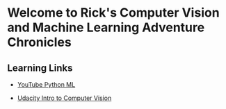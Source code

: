 # Welcome to Rick's Computer Vision and Machine Learning Adventure Chronicles


## Learning Links

  + [YouTube Python ML](https://www.youtube.com/playlist?list=PLQVvvaa0QuDfKTOs3Keq_kaG2P55YRn5v)
  
  + [Udacity Intro to Computer Vision](https://classroom.udacity.com/courses/ud810)
  
  
